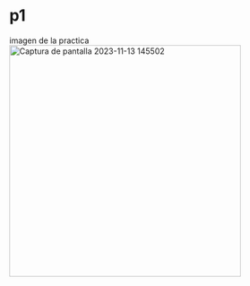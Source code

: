 # p1
imagen de la practica 
<img width="413" alt="Captura de pantalla 2023-11-13 145502" src="https://github.com/dani5623/p1/assets/150739389/933dcc22-2cbf-4c25-a58a-54a1b4e5e86f">
